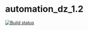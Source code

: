 # automation_dz_1.2

[![Build status](https://ci.appveyor.com/api/projects/status/3jbpicwcq4wp6lvf/branch/main?svg=true)](https://ci.appveyor.com/project/Ilya8721/automation-dz-1-2/branch/main)
